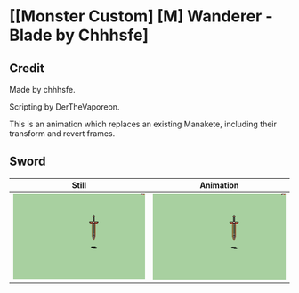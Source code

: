 # [\[Monster Custom\] \[M\] Wanderer - Blade by Chhhsfe]

## Credit

Made by chhhsfe.

Scripting by DerTheVaporeon.

This is an animation which replaces an existing Manakete, including their transform and revert frames.
	
## Sword

| Still | Animation |
| :---: | :-------: |
| ![Sword still](./Sword_000.png) | ![Sword animation](./Sword.gif) |
